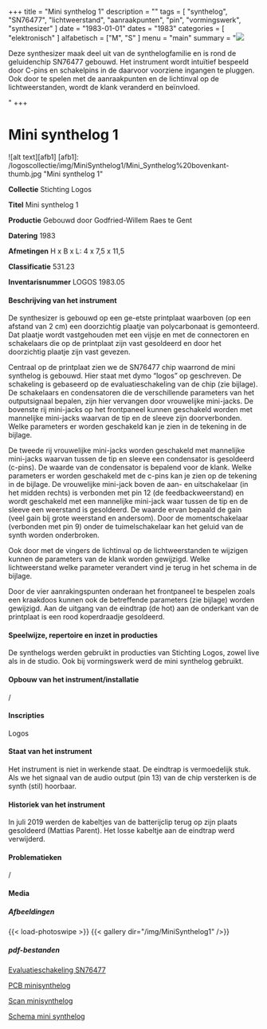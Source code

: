 ﻿+++
title = "Mini synthelog 1"
description = ""
tags = [ 
"synthelog", "SN76477",
"lichtweerstand",
"aanraakpunten",
"pin", "vormingswerk",
"synthesizer"
]
date = "1983-01-01"
dates = "1983"
categories = [ "elektronisch"
]
alfabetisch = ["M", "S"
]
menu = "main"
summary = "<a href='/logoscollectie/1979/mini_synthelog'><img src='/logoscollectie/img/MiniSynthelog/Mini_Synthelog%20bovenkant-thumb.jpg'></a><p>Deze synthesizer maak deel uit van de synthelogfamilie en is rond de geluidenchip SN76477 gebouwd. Het instrument wordt intuïtief bespeeld door C-pins en schakelpins in de daarvoor voorziene ingangen te pluggen. Ook door te spelen met de aanraakpunten en de lichtinval op de lichtweerstanden, wordt de klank veranderd en beïnvloed.</p>"
+++



# Mini synthelog 1

![alt text][afb1]
[afb1]: /logoscollectie/img/MiniSynthelog1/Mini_Synthelog%20bovenkant-thumb.jpg "Mini synthelog 1"

**Collectie** 
Stichting Logos

**Titel**
Mini synthelog 1

**Productie**
Gebouwd door Godfried-Willem Raes te Gent

**Datering**
1983

**Afmetingen**
H x B x L: 4 x 7,5 x 11,5

**Classificatie**
531.23

**Inventarisnummer**
LOGOS 1983.05

#### Beschrijving van het instrument
De synthesizer is gebouwd op een ge-etste printplaat waarboven (op een afstand van 2 cm) een doorzichtig plaatje van polycarbonaat is gemonteerd. Dat plaatje wordt vastgehouden met een vijsje en met de connectoren en schakelaars die op de printplaat zijn vast gesoldeerd en door het doorzichtig plaatje zijn vast gevezen.

Centraal op de printplaat zien we de SN76477 chip waarrond de mini synthelog is gebouwd. Hier staat met dymo “logos” op geschreven. De schakeling is gebaseerd op de evaluatieschakeling van de chip (zie bijlage). De schakelaars en condensatoren die de verschillende parameters van het outputsignaal bepalen, zijn hier vervangen door vrouwelijke mini-jacks. De bovenste rij mini-jacks op het frontpaneel kunnen geschakeld worden met mannelijke mini-jacks waarvan de tip en de sleeve zijn doorverbonden. Welke parameters er worden geschakeld kan je zien in de tekening in de bijlage. 

De tweede rij vrouwelijke mini-jacks worden geschakeld met mannelijke mini-jacks waarvan tussen de tip en sleeve een condensator is gesoldeerd (c-pins). De waarde van de condensator is bepalend voor de klank. Welke parameters er worden geschakeld met de c-pins kan je zien op de tekening in de bijlage. De vrouwelijke mini-jack boven de aan- en uitschakelaar (in het midden rechts) is verbonden met pin 12 (de feedbackweerstand) en  wordt geschakeld met een mannelijke mini-jack waar tussen de tip en de sleeve een weerstand is gesoldeerd. De waarde ervan bepaald de gain (veel gain bij grote weerstand en andersom). Door de momentschakelaar (verbonden met pin 9) onder de tuimelschakelaar kan het geluid van de synth worden onderbroken. 

Ook door met de vingers de lichtinval op de lichtweerstanden te wijzigen kunnen de parameters van de klank worden gewijzigd. Welke lichtweerstand welke parameter verandert vind je terug in het schema in de bijlage.  

Door de vier aanrakingspunten onderaan het frontpaneel te bespelen zoals een kraakdoos kunnen ook de betreffende parameters (zie bijlage) worden gewijzigd. 
Aan de uitgang van de eindtrap (de hot) aan de onderkant van de printplaat is een rood koperdraadje gesoldeerd.

#### Speelwijze, repertoire en inzet in producties
De synthelogs werden gebruikt in producties van Stichting Logos, zowel live als in de studio. Ook bij vormingswerk werd de mini synthelog gebruikt.

#### Opbouw van het instrument/installatie
/

#### Inscripties
Logos

#### Staat van het instrument
Het instrument is niet in werkende staat. De eindtrap is vermoedelijk stuk. Als we het signaal van de audio output (pin 13) van de chip versterken is de synth (stil) hoorbaar. 

#### Historiek van het instrument
In juli 2019 werden de kabeltjes van de batterijclip terug op zijn plaats gesoldeerd (Mattias Parent). Het losse kabeltje aan de eindtrap werd verwijderd. 

#### Problematieken
/

#### Media
##### Afbeeldingen
{{< load-photoswipe >}}
{{< gallery dir="/img/MiniSynthelog1" />}}

##### pdf-bestanden
[Evaluatieschakeling SN76477](/logoscollectie/pdf/MiniSynthelog1/Evaluatieschakeling_SN76477.pdf)

[PCB minisynthelog](/logoscollectie/pdf/MiniSynthelog1/PCB_minisynthelog.pdf)

[Scan minisynthelog](/logoscollectie/pdf/MiniSynthelog1/Scan_minisynthelog.pdf)

[Schema mini synthelog](/logoscollectie/pdf/MiniSynthelog1/Schema_mini_synthelog.pdf)
